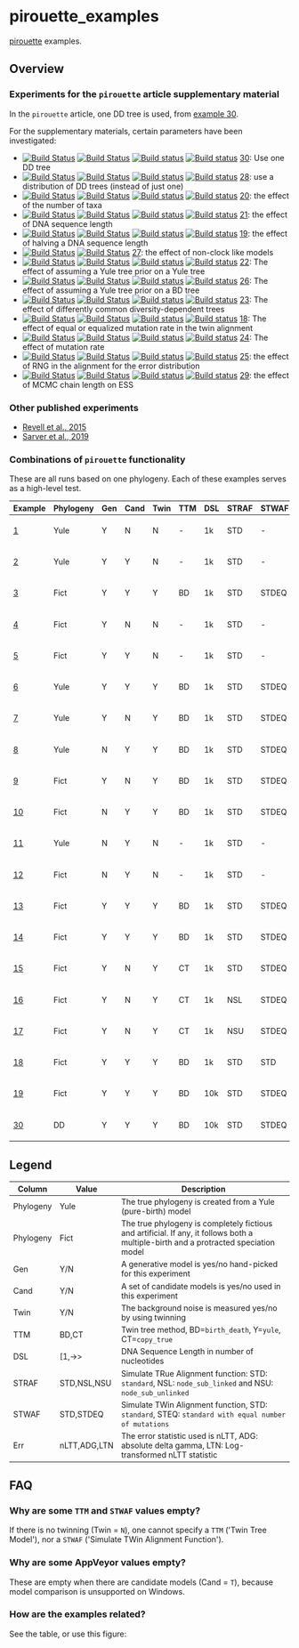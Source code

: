 # pirouette_examples

[pirouette](https://github.com/richelbilderbeek/pirouette) examples.

## Overview

### Experiments for the `pirouette` article supplementary material

In the `pirouette` article, one DD tree is used, from [example 30](https://github.com/richelbilderbeek/pirouette_example_30).

For the supplementary materials, certain parameters have been investigated:

 * [![Build Status](https://travis-ci.org/richelbilderbeek/pirouette_example_30.svg?branch=master)](https://travis-ci.org/richelbilderbeek/pirouette_example_30)
   [![Build Status](https://travis-ci.org/richelbilderbeek/pirouette_example_30.svg?branch=develop)](https://travis-ci.org/richelbilderbeek/pirouette_example_30)
   [![Build status](https://ci.appveyor.com/api/projects/status/xgnu863auclyqfs5/branch/master?svg=true)](https://ci.appveyor.com/project/richelbilderbeek/pirouette-example-30/branch/master)
   [![Build status](https://ci.appveyor.com/api/projects/status/xgnu863auclyqfs5/branch/develop?svg=true)](https://ci.appveyor.com/project/richelbilderbeek/pirouette-example-30/branch/develop)
   [30](https://github.com/richelbilderbeek/pirouette_example_30):
   Use one DD tree
 * [![Build Status](https://travis-ci.org/richelbilderbeek/pirouette_example_28.svg?branch=master)](https://travis-ci.org/richelbilderbeek/pirouette_example_28)
   [![Build Status](https://travis-ci.org/richelbilderbeek/pirouette_example_28.svg?branch=develop)](https://travis-ci.org/richelbilderbeek/pirouette_example_28)
   [![Build status](https://ci.appveyor.com/api/projects/status/2n2h4p6h7vxjjk3s/branch/master?svg=true)](https://ci.appveyor.com/project/richelbilderbeek/pirouette-example-28/branch/master)
   [![Build status](https://ci.appveyor.com/api/projects/status/2n2h4p6h7vxjjk3s/branch/develop?svg=true)](https://ci.appveyor.com/project/richelbilderbeek/pirouette-example-28/branch/develop)
   [28](https://github.com/richelbilderbeek/pirouette_example_28): 
   use a distribution of DD trees (instead of just one)
 * [![Build Status](https://travis-ci.org/richelbilderbeek/pirouette_example_20.svg?branch=master)](https://travis-ci.org/richelbilderbeek/pirouette_example_20) 
   [![Build Status](https://travis-ci.org/richelbilderbeek/pirouette_example_20.svg?branch=develop)](https://travis-ci.org/richelbilderbeek/pirouette_example_20) 
   [![Build status](https://ci.appveyor.com/api/projects/status/dos7ac4cf1x25q58/branch/master?svg=true)](https://ci.appveyor.com/project/richelbilderbeek/pirouette-example-20/branch/master)
   [![Build status](https://ci.appveyor.com/api/projects/status/dos7ac4cf1x25q58/branch/develop?svg=true)](https://ci.appveyor.com/project/richelbilderbeek/pirouette-example-20/branch/develop)
   [20](https://github.com/richelbilderbeek/pirouette_example_20): 
   the effect of the number of taxa
 * [![Build Status](https://travis-ci.org/richelbilderbeek/pirouette_example_21.svg?branch=master)](https://travis-ci.org/richelbilderbeek/pirouette_example_21) 
   [![Build Status](https://travis-ci.org/richelbilderbeek/pirouette_example_21.svg?branch=develop)](https://travis-ci.org/richelbilderbeek/pirouette_example_21) 
   [![Build status](https://ci.appveyor.com/api/projects/status/0xdv3uatquca9wce/branch/master?svg=true)](https://ci.appveyor.com/project/richelbilderbeek/pirouette-example-21/branch/master)
   [![Build status](https://ci.appveyor.com/api/projects/status/0xdv3uatquca9wce/branch/develop?svg=true)](https://ci.appveyor.com/project/richelbilderbeek/pirouette-example-21/branch/develop)
   [21](https://github.com/richelbilderbeek/pirouette_example_21): 
   the effect of DNA sequence length
 * [![Build Status](https://travis-ci.org/richelbilderbeek/pirouette_example_19.svg?branch=master)](https://travis-ci.org/richelbilderbeek/pirouette_example_19)
   [![Build Status](https://travis-ci.org/richelbilderbeek/pirouette_example_19.svg?branch=develop)](https://travis-ci.org/richelbilderbeek/pirouette_example_19)
   [![Build status](https://ci.appveyor.com/api/projects/status/ar72ren8hyp0bw3c/branch/master?svg=true)](https://ci.appveyor.com/project/richelbilderbeek/pirouette-example-19/branch/master)
   [![Build status](https://ci.appveyor.com/api/projects/status/ar72ren8hyp0bw3c/branch/develop?svg=true)](https://ci.appveyor.com/project/richelbilderbeek/pirouette-example-19/branch/develop)
   [19](https://github.com/richelbilderbeek/pirouette_example_19): 
   the effect of halving a DNA sequence length
 * [![Build Status](https://travis-ci.org/richelbilderbeek/pirouette_example_27.svg?branch=master)](https://travis-ci.org/richelbilderbeek/pirouette_example_27)
   [![Build Status](https://travis-ci.org/richelbilderbeek/pirouette_example_27.svg?branch=develop)](https://travis-ci.org/richelbilderbeek/pirouette_example_27)
   [27](https://github.com/richelbilderbeek/pirouette_example_27): 
   the effect of non-clock like models
 * [![Build Status](https://travis-ci.org/richelbilderbeek/pirouette_example_22.svg?branch=master)](https://travis-ci.org/richelbilderbeek/pirouette_example_22) 
   [![Build Status](https://travis-ci.org/richelbilderbeek/pirouette_example_22.svg?branch=develop)](https://travis-ci.org/richelbilderbeek/pirouette_example_22) 
   [![Build status](https://ci.appveyor.com/api/projects/status/6cpmcsu1c8dn7ux1/branch/master?svg=true)](https://ci.appveyor.com/project/richelbilderbeek/pirouette-example-22/branch/master)
   [![Build status](https://ci.appveyor.com/api/projects/status/6cpmcsu1c8dn7ux1/branch/develop?svg=true)](https://ci.appveyor.com/project/richelbilderbeek/pirouette-example-22/branch/develop)
   [22](https://github.com/richelbilderbeek/pirouette_example_22): 
   The effect of assuming a Yule tree prior on a Yule tree
 * [![Build Status](https://travis-ci.org/richelbilderbeek/pirouette_example_26.svg?branch=master)](https://travis-ci.org/richelbilderbeek/pirouette_example_26) 
   [![Build Status](https://travis-ci.org/richelbilderbeek/pirouette_example_26.svg?branch=develop)](https://travis-ci.org/richelbilderbeek/pirouette_example_26) 
   [![Build status](https://ci.appveyor.com/api/projects/status/ebm98c0ek7bl8p34/branch/master?svg=true)](https://ci.appveyor.com/project/richelbilderbeek/pirouette-example-26/branch/master)
   [![Build status](https://ci.appveyor.com/api/projects/status/ebm98c0ek7bl8p34/branch/develop?svg=true)](https://ci.appveyor.com/project/richelbilderbeek/pirouette-example-26/branch/develop)
   [26](https://github.com/richelbilderbeek/pirouette_example_26): 
   The effect of assuming a Yule tree prior on a BD tree
 * [![Build Status](https://travis-ci.org/richelbilderbeek/pirouette_example_23.svg?branch=master)](https://travis-ci.org/richelbilderbeek/pirouette_example_23) 
   [![Build Status](https://travis-ci.org/richelbilderbeek/pirouette_example_23.svg?branch=develop)](https://travis-ci.org/richelbilderbeek/pirouette_example_23) 
   [![Build status](https://ci.appveyor.com/api/projects/status/8ewhd1muuhf3l2b8/branch/master?svg=true)](https://ci.appveyor.com/project/richelbilderbeek/pirouette-example-23/branch/master)
   [![Build status](https://ci.appveyor.com/api/projects/status/8ewhd1muuhf3l2b8/branch/develop?svg=true)](https://ci.appveyor.com/project/richelbilderbeek/pirouette-example-23/branch/develop)
   [23](https://github.com/richelbilderbeek/pirouette_example_23):
   The effect of differently common diversity-dependent trees
 * [![Build Status](https://travis-ci.org/richelbilderbeek/pirouette_example_18.svg?branch=master)](https://travis-ci.org/richelbilderbeek/pirouette_example_18) 
   [![Build Status](https://travis-ci.org/richelbilderbeek/pirouette_example_18.svg?branch=develop)](https://travis-ci.org/richelbilderbeek/pirouette_example_18) 
   [![Build status](https://ci.appveyor.com/api/projects/status/n5hj1v9cocg9grkl/branch/master?svg=true)](https://ci.appveyor.com/project/richelbilderbeek/pirouette-example-18/branch/master)
   [![Build status](https://ci.appveyor.com/api/projects/status/n5hj1v9cocg9grkl/branch/develop?svg=true)](https://ci.appveyor.com/project/richelbilderbeek/pirouette-example-18/branch/develop)
   [18](https://github.com/richelbilderbeek/pirouette_example_18):
   The effect of equal or equalized mutation rate in the twin alignment
 * [![Build Status](https://travis-ci.org/richelbilderbeek/pirouette_example_24.svg?branch=master)](https://travis-ci.org/richelbilderbeek/pirouette_example_24) 
   [![Build Status](https://travis-ci.org/richelbilderbeek/pirouette_example_24.svg?branch=develop)](https://travis-ci.org/richelbilderbeek/pirouette_example_24) 
   [![Build status](https://ci.appveyor.com/api/projects/status/docf60go6j92a63o/branch/master?svg=true)](https://ci.appveyor.com/project/richelbilderbeek/pirouette-example-24/branch/master)
   [![Build status](https://ci.appveyor.com/api/projects/status/docf60go6j92a63o/branch/develop?svg=true)](https://ci.appveyor.com/project/richelbilderbeek/pirouette-example-24/branch/develop)
   [24](https://github.com/richelbilderbeek/pirouette_example_24):
   The effect of mutation rate
 * [![Build Status](https://travis-ci.org/richelbilderbeek/pirouette_example_25.svg?branch=master)](https://travis-ci.org/richelbilderbeek/pirouette_example_25) 
   [![Build Status](https://travis-ci.org/richelbilderbeek/pirouette_example_25.svg?branch=develop)](https://travis-ci.org/richelbilderbeek/pirouette_example_25) 
   [![Build status](https://ci.appveyor.com/api/projects/status/rgynxxd1tvvahr8v/branch/master?svg=true)](https://ci.appveyor.com/project/richelbilderbeek/pirouette-example-25/branch/master)
   [![Build status](https://ci.appveyor.com/api/projects/status/rgynxxd1tvvahr8v/branch/develop?svg=true)](https://ci.appveyor.com/project/richelbilderbeek/pirouette-example-25/branch/develop)
   [25](https://github.com/richelbilderbeek/pirouette_example_25):
   the effect of RNG in the alignment for the error distribution
 * [![Build Status](https://travis-ci.org/richelbilderbeek/pirouette_example_29.svg?branch=master)](https://travis-ci.org/richelbilderbeek/pirouette_example_29) 
   [![Build Status](https://travis-ci.org/richelbilderbeek/pirouette_example_29.svg?branch=develop)](https://travis-ci.org/richelbilderbeek/pirouette_example_29) 
   [![Build status](https://ci.appveyor.com/api/projects/status/uh6ek769fcap0ydr/branch/master?svg=true)](https://ci.appveyor.com/project/richelbilderbeek/pirouette-example-29/branch/master)
   [![Build status](https://ci.appveyor.com/api/projects/status/uh6ek769fcap0ydr/branch/develop?svg=true)](https://ci.appveyor.com/project/richelbilderbeek/pirouette-example-29/branch/develop)
   [29](https://github.com/richelbilderbeek/pirouette_example_29):
   the effect of MCMC chain length on ESS

### Other published experiments

 * [Revell et al., 2015](https://github.com/richelbilderbeek/pirouette_example_revell_at_al_2015)
 * [Sarver et al., 2019](https://github.com/richelbilderbeek/pirouette_example_sarver_at_al_2019)

### Combinations of `pirouette` functionality

These are all runs based on one phylogeny.
Each of these examples serves as a high-level test.

Example                                                       |Phylogeny|Gen|Cand|Twin|TTM|DSL|STRAF|STWAF|Err |[![Travis CI logo](pics/TravisCI.png)](https://travis-ci.org)                                                                                                 |[![AppVeyor logo](pics/AppVeyor.png)](https://www.appveyor.com)
--------------------------------------------------------------|---------|---|----|----|---|---|-----|-----|----|--------------------------------------------------------------------------------------------------------------------------------------------------------------|------------------------------------------------------------------------------------------------------------------------------------------------------------------------------------------
[ 1](https://github.com/richelbilderbeek/pirouette_example_1 )|Yule     |Y  |N   |N   | - |1k |STD  | -   |nLTT|[![Build Status](https://travis-ci.org/richelbilderbeek/pirouette_example_1.svg?branch=master)](https://travis-ci.org/richelbilderbeek/pirouette_example_1 ) |[![Build status](https://ci.appveyor.com/api/projects/status/hk3klir60f660sq6/branch/master?svg=true)](https://ci.appveyor.com/project/richelbilderbeek/pirouette-example-1/branch/master)
[ 2](https://github.com/richelbilderbeek/pirouette_example_2 )|Yule     |Y  |Y   |N   | - |1k |STD  | -   |nLTT|[![Build Status](https://travis-ci.org/richelbilderbeek/pirouette_example_2.svg?branch=master)](https://travis-ci.org/richelbilderbeek/pirouette_example_2 ) |[![Build status](https://ci.appveyor.com/api/projects/status/gramursxxqwnvi80/branch/master?svg=true)](https://ci.appveyor.com/project/richelbilderbeek/pirouette-example-2/branch/master)
[ 3](https://github.com/richelbilderbeek/pirouette_example_3 )|Fict     |Y  |Y   |Y   |BD |1k |STD  |STDEQ|nLTT|[![Build Status](https://travis-ci.org/richelbilderbeek/pirouette_example_3.svg?branch=master)](https://travis-ci.org/richelbilderbeek/pirouette_example_3 ) |[![Build status](https://ci.appveyor.com/api/projects/status/ykbapgd20ooe60vx/branch/master?svg=true)](https://ci.appveyor.com/project/richelbilderbeek/pirouette-example-3/branch/master)
[ 4](https://github.com/richelbilderbeek/pirouette_example_4 )|Fict     |Y  |N   |N   | - |1k |STD  | -   |nLTT|[![Build Status](https://travis-ci.org/richelbilderbeek/pirouette_example_4.svg?branch=master)](https://travis-ci.org/richelbilderbeek/pirouette_example_4 ) |[![Build status](https://ci.appveyor.com/api/projects/status/61jt55rne9dcvl6l/branch/master?svg=true)](https://ci.appveyor.com/project/richelbilderbeek/pirouette-example-4/branch/master)
[ 5](https://github.com/richelbilderbeek/pirouette_example_5 )|Fict     |Y  |Y   |N   | - |1k |STD  | -   |nLTT|[![Build Status](https://travis-ci.org/richelbilderbeek/pirouette_example_5.svg?branch=master)](https://travis-ci.org/richelbilderbeek/pirouette_example_5 ) |[![Build status](https://ci.appveyor.com/api/projects/status/064cxs3dtn9ujde6/branch/master?svg=true)](https://ci.appveyor.com/project/richelbilderbeek/pirouette-example-5/branch/master)
[ 6](https://github.com/richelbilderbeek/pirouette_example_6 )|Yule     |Y  |Y   |Y   |BD |1k |STD  |STDEQ|nLTT|[![Build Status](https://travis-ci.org/richelbilderbeek/pirouette_example_6.svg?branch=master)](https://travis-ci.org/richelbilderbeek/pirouette_example_6 ) |[![Build status](https://ci.appveyor.com/api/projects/status/1wvcj5qfdwg8rnk8/branch/master?svg=true)](https://ci.appveyor.com/project/richelbilderbeek/pirouette-example-6/branch/master)
[ 7](https://github.com/richelbilderbeek/pirouette_example_7 )|Yule     |Y  |N   |Y   |BD |1k |STD  |STDEQ|nLTT|[![Build Status](https://travis-ci.org/richelbilderbeek/pirouette_example_7.svg?branch=master)](https://travis-ci.org/richelbilderbeek/pirouette_example_7 ) |[![Build status](https://ci.appveyor.com/api/projects/status/dcxvl5ls3d6404iy/branch/master?svg=true)](https://ci.appveyor.com/project/richelbilderbeek/pirouette-example-7/branch/master)
[ 8](https://github.com/richelbilderbeek/pirouette_example_8 )|Yule     |N  |Y   |Y   |BD |1k |STD  |STDEQ|nLTT|[![Build Status](https://travis-ci.org/richelbilderbeek/pirouette_example_8.svg?branch=master)](https://travis-ci.org/richelbilderbeek/pirouette_example_8 ) |[![Build status](https://ci.appveyor.com/api/projects/status/qrsbf95h5vufrify/branch/master?svg=true)](https://ci.appveyor.com/project/richelbilderbeek/pirouette-example-8/branch/master)
[ 9](https://github.com/richelbilderbeek/pirouette_example_9 )|Fict     |Y  |N   |Y   |BD |1k |STD  |STDEQ|nLTT|[![Build Status](https://travis-ci.org/richelbilderbeek/pirouette_example_9.svg?branch=master)](https://travis-ci.org/richelbilderbeek/pirouette_example_9 ) |[![Build status](https://ci.appveyor.com/api/projects/status/gv8r7yjbyvcbeybm/branch/master?svg=true)](https://ci.appveyor.com/project/richelbilderbeek/pirouette-example-9/branch/master)
[10](https://github.com/richelbilderbeek/pirouette_example_10)|Fict     |N  |Y   |Y   |BD |1k |STD  |STDEQ|nLTT|[![Build Status](https://travis-ci.org/richelbilderbeek/pirouette_example_10.svg?branch=master)](https://travis-ci.org/richelbilderbeek/pirouette_example_10) |[![Build status](https://ci.appveyor.com/api/projects/status/psb5vv41bs256r96/branch/master?svg=true)](https://ci.appveyor.com/project/richelbilderbeek/pirouette-example-10/branch/master)
[11](https://github.com/richelbilderbeek/pirouette_example_11)|Yule     |N  |Y   |N   | - |1k |STD  | -   |nLTT|[![Build Status](https://travis-ci.org/richelbilderbeek/pirouette_example_11.svg?branch=master)](https://travis-ci.org/richelbilderbeek/pirouette_example_11) |[![Build status](https://ci.appveyor.com/api/projects/status/o1yr1wpaai678jgh/branch/master?svg=true)](https://ci.appveyor.com/project/richelbilderbeek/pirouette-example-11/branch/master)
[12](https://github.com/richelbilderbeek/pirouette_example_12)|Fict     |N  |Y   |N   | - |1k |STD  | -   |nLTT|[![Build Status](https://travis-ci.org/richelbilderbeek/pirouette_example_12.svg?branch=master)](https://travis-ci.org/richelbilderbeek/pirouette_example_12) |[![Build status](https://ci.appveyor.com/api/projects/status/0pg7uixd4w3klom1/branch/master?svg=true)](https://ci.appveyor.com/project/richelbilderbeek/pirouette-example-12/branch/master)
[13](https://github.com/richelbilderbeek/pirouette_example_13)|Fict     |Y  |Y   |Y   |BD |1k |STD  |STDEQ|ADG |[![Build Status](https://travis-ci.org/richelbilderbeek/pirouette_example_13.svg?branch=master)](https://travis-ci.org/richelbilderbeek/pirouette_example_13)|[![Build status](https://ci.appveyor.com/api/projects/status/pg84ajuhx62wo49m/branch/master?svg=true)](https://ci.appveyor.com/project/richelbilderbeek/pirouette-example-13/branch/master)
[14](https://github.com/richelbilderbeek/pirouette_example_14)|Fict     |Y  |Y   |Y   |BD |1k |STD  |STDEQ|LTN |[![Build Status](https://travis-ci.org/richelbilderbeek/pirouette_example_14.svg?branch=master)](https://travis-ci.org/richelbilderbeek/pirouette_example_14)|[![Build status](https://ci.appveyor.com/api/projects/status/nmsuq21haqgokww7/branch/master?svg=true)](https://ci.appveyor.com/project/richelbilderbeek/pirouette-example-14/branch/master)
[15](https://github.com/richelbilderbeek/pirouette_example_15)|Fict     |Y  |N   |Y   |CT |1k |STD  |STDEQ|nLTT|[![Build Status](https://travis-ci.org/richelbilderbeek/pirouette_example_15.svg?branch=master)](https://travis-ci.org/richelbilderbeek/pirouette_example_15)|[![Build status](https://ci.appveyor.com/api/projects/status/ver1sfwm1xyllwv7/branch/master?svg=true)](https://ci.appveyor.com/project/richelbilderbeek/pirouette-example-15/branch/master)
[16](https://github.com/richelbilderbeek/pirouette_example_16)|Fict     |Y  |N   |Y   |CT |1k |NSL  |STDEQ|nLTT|[![Build Status](https://travis-ci.org/richelbilderbeek/pirouette_example_16.svg?branch=master)](https://travis-ci.org/richelbilderbeek/pirouette_example_16)|[![Build status](https://ci.appveyor.com/api/projects/status/3nvk5jt46lakbax5/branch/master?svg=true)](https://ci.appveyor.com/project/richelbilderbeek/pirouette-example-16/branch/master)
[17](https://github.com/richelbilderbeek/pirouette_example_17)|Fict     |Y  |N   |Y   |CT |1k |NSU  |STDEQ|nLTT|[![Build Status](https://travis-ci.org/richelbilderbeek/pirouette_example_17.svg?branch=master)](https://travis-ci.org/richelbilderbeek/pirouette_example_17)|[![Build status](https://ci.appveyor.com/api/projects/status/i6i4ptib5jb30mml/branch/master?svg=true)](https://ci.appveyor.com/project/richelbilderbeek/pirouette-example-17/branch/master)
[18](https://github.com/richelbilderbeek/pirouette_example_18)|Fict     |Y  |Y   |Y   |BD |1k |STD  |STD  |nLTT|[![Build Status](https://travis-ci.org/richelbilderbeek/pirouette_example_18.svg?branch=master)](https://travis-ci.org/richelbilderbeek/pirouette_example_18)|[![Build status](https://ci.appveyor.com/api/projects/status/n5hj1v9cocg9grkl/branch/master?svg=true)](https://ci.appveyor.com/project/richelbilderbeek/pirouette-example-18/branch/master)
[19](https://github.com/richelbilderbeek/pirouette_example_19)|Fict     |Y  |Y   |Y   |BD |10k|STD  |STDEQ|nLTT|[![Build Status](https://travis-ci.org/richelbilderbeek/pirouette_example_19.svg?branch=master)](https://travis-ci.org/richelbilderbeek/pirouette_example_19)|[![Build status](https://ci.appveyor.com/api/projects/status/ar72ren8hyp0bw3c/branch/master?svg=true)](https://ci.appveyor.com/project/richelbilderbeek/pirouette-example-19/branch/master)
[30](https://github.com/richelbilderbeek/pirouette_example_30)|DD       |Y  |Y   |Y   |BD |10k|STD  |STDEQ|nLTT|[![Build Status](https://travis-ci.org/richelbilderbeek/pirouette_example_30.svg?branch=master)](https://travis-ci.org/richelbilderbeek/pirouette_example_30)|[![Build status](https://ci.appveyor.com/api/projects/status/xgnu863auclyqfs5/branch/master?svg=true)](https://ci.appveyor.com/project/richelbilderbeek/pirouette-example-30/branch/master)
 
## Legend

Column    |Value       |Description
----------|------------|---------------------------------------------------------------------------------------------------------------------
Phylogeny |Yule        |The true phylogeny is created from a Yule (pure-birth) model
Phylogeny |Fict        |The true phylogeny is completely fictious and artificial. If any, it follows both a multiple-birth and a protracted speciation model
Gen       |Y/N         |A generative model is yes/no hand-picked for this experiment
Cand      |Y/N         |A set of candidate models is yes/no used in this experiment
Twin      |Y/N         |The background noise is measured yes/no by using twinning
TTM       |BD,CT       |Twin tree method, BD=`birth_death`, Y=`yule`, CT=`copy_true`
DSL       |[1,->>      |DNA Sequence Length in number of nucleotides
STRAF     |STD,NSL,NSU |Simulate TRue Alignment function: STD: `standard`, NSL: `node_sub_linked` and NSU: `node_sub_unlinked`
STWAF     |STD,STDEQ   |Simulate TWin Alignment function, STD: `standard`, STEQ: `standard with equal number of mutations`
Err       |nLTT,ADG,LTN|The error statistic used is nLTT, ADG: absolute delta gamma, LTN: Log-transformed nLTT statistic

## FAQ

### Why are some `TTM` and `STWAF` values empty?

If there is no twinning (Twin = `N`), one cannot specify a `TTM` ('Twin Tree Model'),
nor a `STWAF` ('Simulate TWin Alignment Function').

### Why are some AppVeyor values empty?

These are empty when there are candidate models (Cand = `T`),
because model comparison is unsupported on Windows.

### How are the examples related?

See the table, or use this figure:

[](doc/dependencies.png)
